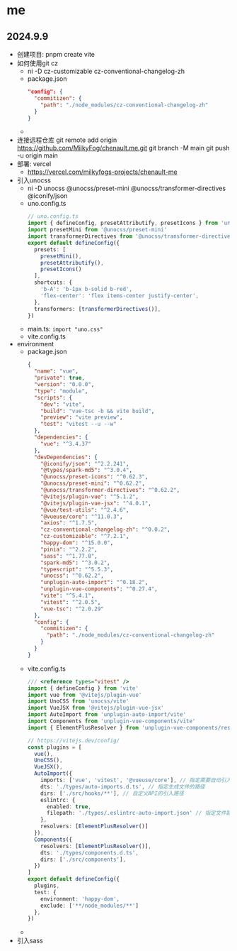 # me

## 2024.9.9
- 创建项目: pnpm create vite
- 如何使用git cz
  - ni -D cz-customizable cz-conventional-changelog-zh
  - package.json
    ```json
    "config": {
      "commitizen": {
        "path": "./node_modules/cz-conventional-changelog-zh"
      }
    }
    ```
  - 
- 连接远程仓库
  git remote add origin https://github.com/MilkyFog/chenault.me.git
  git branch -M main
  git push -u origin main
- 部署: vercel
  - https://vercel.com/milkyfogs-projects/chenault-me
- 引入unocss
  - ni -D unocss @unocss/preset-mini @unocss/transformer-directives @iconify/json
  - uno.config.ts
    ```ts
    // uno.config.ts
    import { defineConfig, presetAttributify, presetIcons } from 'unocss'
    import presetMini from '@unocss/preset-mini'
    import transformerDirectives from '@unocss/transformer-directives'
    export default defineConfig({
      presets: [
        presetMini(), 
        presetAttributify(), 
        presetIcons()
      ],
      shortcuts: {
        'b-A': 'b-1px b-solid b-red',
        'flex-center': 'flex items-center justify-center',
      },
      transformers: [transformerDirectives()],
    })
    ```
  - main.ts: `import "uno.css"`
  - vite.config.ts
- environment
  - package.json
    ```json
    {
      "name": "vue",
      "private": true,
      "version": "0.0.0",
      "type": "module",
      "scripts": {
        "dev": "vite",
        "build": "vue-tsc -b && vite build",
        "preview": "vite preview",
        "test": "vitest --u --w"
      },
      "dependencies": {
        "vue": "^3.4.37"
      },
      "devDependencies": {
        "@iconify/json": "^2.2.241",
        "@types/spark-md5": "^3.0.4",
        "@unocss/preset-icons": "^0.62.3",
        "@unocss/preset-mini": "^0.62.2",
        "@unocss/transformer-directives": "^0.62.2",
        "@vitejs/plugin-vue": "^5.1.2",
        "@vitejs/plugin-vue-jsx": "^4.0.1",
        "@vue/test-utils": "^2.4.6",
        "@vueuse/core": "^11.0.3",
        "axios": "^1.7.5",
        "cz-conventional-changelog-zh": "^0.0.2",
        "cz-customizable": "^7.2.1",
        "happy-dom": "^15.0.0",
        "pinia": "^2.2.2",
        "sass": "^1.77.8",
        "spark-md5": "^3.0.2",
        "typescript": "^5.5.3",
        "unocss": "^0.62.2",
        "unplugin-auto-import": "^0.18.2",
        "unplugin-vue-components": "^0.27.4",
        "vite": "^5.4.1",
        "vitest": "^2.0.5",
        "vue-tsc": "^2.0.29"
      },
      "config": {
        "commitizen": {
          "path": "./node_modules/cz-conventional-changelog-zh"
        }
      }
    }
    ```
  - vite.config.ts
    ```ts
    /// <reference types="vitest" />
    import { defineConfig } from 'vite'
    import vue from '@vitejs/plugin-vue'
    import UnoCSS from 'unocss/vite'
    import VueJSX from '@vitejs/plugin-vue-jsx'
    import AutoImport from 'unplugin-auto-import/vite'
    import Components from 'unplugin-vue-components/vite'
    import { ElementPlusResolver } from 'unplugin-vue-components/resolvers'

    // https://vitejs.dev/config/
    const plugins = [
      vue(), 
      UnoCSS(), 
      VueJSX(), 
      AutoImport({
        imports: ['vue', 'vitest', '@vueuse/core'], // 指定需要自动引入的文件
        dts: './types/auto-imports.d.ts', // 指定生成文件的路径
        dirs: ['./src/hooks/**'], // 自定义API的引入路径
        eslintrc: {
          enabled: true,
          filepath: './types/.eslintrc-auto-import.json' // 指定文件路径
        },
        resolvers: [ElementPlusResolver()]
      }),
      Components({
        resolvers: [ElementPlusResolver()],
        dts: './types/components.d.ts',
        dirs: ['./src/components'],
      }) 
    ]
    export default defineConfig({
      plugins,
      test: {
        environment: 'happy-dom',
        exclude: ['**/node_modules/**']
      },
    })
    ```
  - 
- 引入sass
  